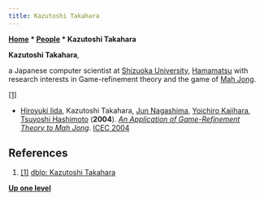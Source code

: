 ```yaml
---
title: Kazutoshi Takahara
---
```

**[Home](Home "Home") \* [People](People "People") \* Kazutoshi Takahara**


**Kazutoshi Takahara**,  

a Japanese computer scientist at [Shizuoka University](https://en.wikipedia.org/wiki/Shizuoka_University), [Hamamatsu](https://en.wikipedia.org/wiki/Hamamatsu,_Shizuoka) with research interests in Game-refinement theory and the game of [Mah Jong](https://en.wikipedia.org/wiki/Mahjong).






<a id="cite-note-1" href="#cite-ref-1">[1]</a>



* [Hiroyuki Iida](Hiroyuki_Iida "Hiroyuki Iida"), Kazutoshi Takahara, [Jun Nagashima](Jun_Nagashima "Jun Nagashima"), [Yoichiro Kajihara](Yoichiro_Kajihara "Yoichiro Kajihara"), [Tsuyoshi Hashimoto](Tsuyoshi_Hashimoto "Tsuyoshi Hashimoto") (**2004**). *[An Application of Game-Refinement Theory to Mah Jong](http://www.springerlink.com/content/v0f3m478tmdhg23g/)*. [ICEC 2004](https://dblp.uni-trier.de/db/conf/iwec/icec2004.html)


## References


1. <a id="cite-ref-1" href="#cite-note-1">[1]</a> [dblp: Kazutoshi Takahara](https://dblp.uni-trier.de/pers/hd/t/Takahara:Kazutoshi.html)

**[Up one level](People "People")**







 
